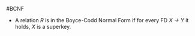 #BCNF

- A relation _R_ is in the Boyce-Codd Normal Form if for every FD _X → Y_ it holds, _X_ is a superkey.